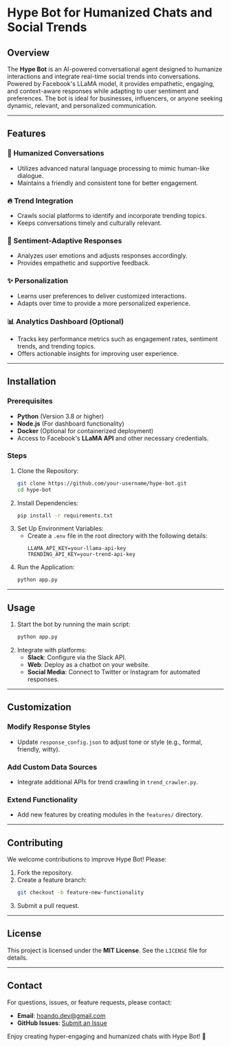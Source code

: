 # Hype Bot for Humanized Chats and Social Trends

## Overview
The **Hype Bot** is an AI-powered conversational agent designed to humanize interactions and integrate real-time social trends into conversations. Powered by Facebook's LLaMA model, it provides empathetic, engaging, and context-aware responses while adapting to user sentiment and preferences. The bot is ideal for businesses, influencers, or anyone seeking dynamic, relevant, and personalized communication.

---

## Features
### 🎯 Humanized Conversations
- Utilizes advanced natural language processing to mimic human-like dialogue.
- Maintains a friendly and consistent tone for better engagement.

### 🔥 Trend Integration
- Crawls social platforms to identify and incorporate trending topics.
- Keeps conversations timely and culturally relevant.

### 🤖 Sentiment-Adaptive Responses
- Analyzes user emotions and adjusts responses accordingly.
- Provides empathetic and supportive feedback.

### ✨ Personalization
- Learns user preferences to deliver customized interactions.
- Adapts over time to provide a more personalized experience.

### 📊 Analytics Dashboard (Optional)
- Tracks key performance metrics such as engagement rates, sentiment trends, and trending topics.
- Offers actionable insights for improving user experience.

---

## Installation

### Prerequisites
- **Python** (Version 3.8 or higher)
- **Node.js** (For dashboard functionality)
- **Docker** (Optional for containerized deployment)
- Access to Facebook's **LLaMA API** and other necessary credentials.

### Steps
1. Clone the Repository:
   ```bash
   git clone https://github.com/your-username/hype-bot.git
   cd hype-bot
   ```
2. Install Dependencies:
   ```bash
   pip install -r requirements.txt
   ```
3. Set Up Environment Variables:
   - Create a `.env` file in the root directory with the following details:
     ```
     LLAMA_API_KEY=your-llama-api-key
     TRENDING_API_KEY=your-trend-api-key
     ```
4. Run the Application:
   ```bash
   python app.py
   ```

---

## Usage
1. Start the bot by running the main script:
   ```bash
   python app.py
   ```
2. Integrate with platforms:
   - **Slack**: Configure via the Slack API.
   - **Web**: Deploy as a chatbot on your website.
   - **Social Media**: Connect to Twitter or Instagram for automated responses.

---

## Customization
### Modify Response Styles
- Update `response_config.json` to adjust tone or style (e.g., formal, friendly, witty).

### Add Custom Data Sources
- Integrate additional APIs for trend crawling in `trend_crawler.py`.

### Extend Functionality
- Add new features by creating modules in the `features/` directory.

---

## Contributing
We welcome contributions to improve Hype Bot! Please:
1. Fork the repository.
2. Create a feature branch:
   ```bash
   git checkout -b feature-new-functionality
   ```
3. Submit a pull request.

---

## License
This project is licensed under the **MIT License**. See the `LICENSE` file for details.

---

## Contact
For questions, issues, or feature requests, please contact:
- **Email**: hoando.dev@gmail.com
- **GitHub Issues**: [Submit an Issue](https://github.com/scriptkid23/hype-bot/issues)

Enjoy creating hyper-engaging and humanized chats with Hype Bot! 🚀